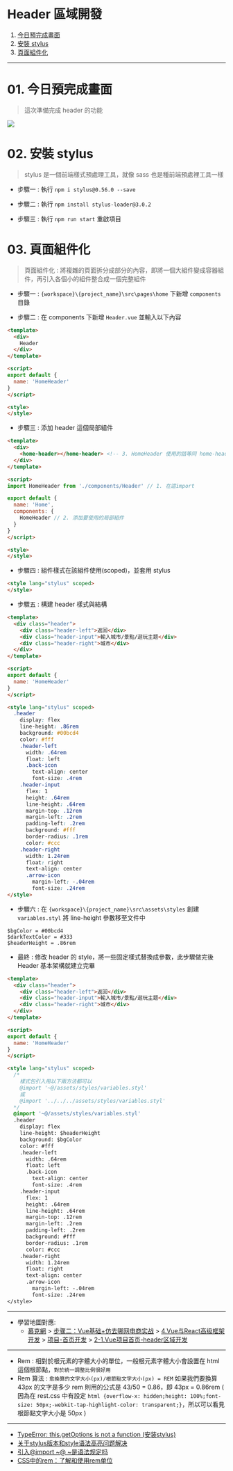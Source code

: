 <h1>Header 區域開發</h1>

1. [今日預完成畫面](#s1)
2. [安裝 stylus](#s2)
3. [頁面組件化](#s3)
   
---

# 01. 今日預完成畫面<span id="s1"/>

> 這次準備完成 header 的功能

<img src="./image/01.dio.svg"/>

# 02. 安裝 stylus<span id="s2"/>

> stylus 是一個前端樣式預處理工具，就像 sass 也是種前端預處裡工具一樣

- 步驟一 : 執行 `npm i stylus@0.56.0 --save`

- 步驟二 : 執行 `npm install stylus-loader@3.0.2`

- 步驟三 : 執行 `npm run start` 重啟項目

# 03. 頁面組件化<span id="s3"/>

> 頁面組件化 : 將複雜的頁面拆分成部分的內容，即將一個大組件變成容器組件，再引入各個小的組件整合成一個完整組件

- 步驟一 : `{workspace}\{project_name}\src\pages\home` 下新增 `components` 目錄

- 步驟二 : 在 components 下新增 `Header.vue` 並輸入以下內容

```html
<template>
  <div>
    Header
  </div>
</template>

<script>
export default {
  name: 'HomeHeader'
}
</script>

<style>
</style>
```

- 步驟三 : 添加 header 這個局部組件

```html
<template>
  <div>
    <home-header></home-header> <!-- 3. HomeHeader 使用的話等同 home-header -->
  </div>
</template>

<script>
import HomeHeader from './components/Header' // 1. 在這import

export default {
  name: 'Home',
  components: {
    HomeHeader // 2. 添加要使用的局部組件
  }
}
</script>

<style>
</style>
```

- 步驟四 : 組件樣式在該組件使用(scoped)，並套用 stylus 

```html
<style lang="stylus" scoped>
</style>
```

- 步驟五 : 構建 header 樣式與結構 

```html
<template>
  <div class="header">
    <div class="header-left">返回</div>
    <div class="header-input">輸入城市/景點/遊玩主题</div>
    <div class="header-right">城市</div>
  </div>
</template>

<script>
export default {
  name: 'HomeHeader'
}
</script>

<style lang="stylus" scoped>
  .header
    display: flex
    line-height: .86rem
    background: #00bcd4
    color: #fff
    .header-left
      width: .64rem
      float: left
      .back-icon
        text-align: center
        font-size: .4rem
    .header-input
      flex: 1
      height: .64rem
      line-height: .64rem
      margin-top: .12rem
      margin-left: .2rem
      padding-left: .2rem
      background: #fff
      border-radius: .1rem
      color: #ccc
    .header-right
      width: 1.24rem
      float: right
      text-align: center
      .arrow-icon
        margin-left: -.04rem
        font-size: .24rem
</style>
```

- 步驟六 : 在 `{workspace}\{project_name}\src\assets\styles` 創建 `variables.styl` 將 line-height 參數移至文件中
  
```styl
$bgColor = #00bcd4
$darkTextColor = #333
$headerHeight = .86rem
```

- 最終 : 修改 header 的 style，將一些固定樣式替換成參數，此步驟做完後 Header 基本架構就建立完畢

```html
<template>
  <div class="header">
    <div class="header-left">返回</div>
    <div class="header-input">輸入城市/景點/遊玩主题</div>
    <div class="header-right">城市</div>
  </div>
</template>

<script>
export default {
  name: 'HomeHeader'
}
</script>

<style lang="stylus" scoped>
  /* 
    樣式包引入用以下兩方法都可以
    @import '~@/assets/styles/variables.styl' 
    或
    @import '../../../assets/styles/variables.styl'
  */
  @import '~@/assets/styles/variables.styl' 
  .header
    display: flex
    line-height: $headerHeight
    background: $bgColor
    color: #fff
    .header-left
      width: .64rem
      float: left
      .back-icon
        text-align: center
        font-size: .4rem
    .header-input
      flex: 1
      height: .64rem
      line-height: .64rem
      margin-top: .12rem
      margin-left: .2rem
      padding-left: .2rem
      background: #fff
      border-radius: .1rem
      color: #ccc
    .header-right
      width: 1.24rem
      float: right
      text-align: center
      .arrow-icon
        margin-left: -.04rem
        font-size: .24rem
</style>
```

---

- 學習地圖對應: 
  - <u>慕克網</u> > <u>步骤二：Vue基础+仿去哪网电商实战</u> > <u>4.Vue与React高级框架开发</u> > <u>项目-首页开发</u> > <u>2-1.Vue项目首页-header区域开发</u>

---

- Rem : 相對於根元素的字體大小的單位，一般根元素字體大小會設置在 html 這個根節點，`對於統一調整比例很好用`
- Rem 算法 : `愈換算的文字大小(px)/根節點文字大小(px) = REM` 如果我們要換算 43px 的文字是多少 rem 則用的公式是 43/50 = 0.86，即 43px = 0.86rem ( 因為在 rest.css 中有設定 `html {overflow-x: hidden;height: 100%;font-size: 50px;-webkit-tap-highlight-color: transparent;}`，所以可以看見根節點文字大小是 50px )

---

- [TypeError: this.getOptions is not a function (安装stylus)](https://blog.csdn.net/zhouzhiwengang/article/details/113992755)
- [关于stylus版本和style语法高亮问题解决](https://class.imooc.com/course/qadetail/263335)
- [引入@import ~@ ~是语法规定吗](https://class.imooc.com/course/qadetail/267252)
- [CSS中的rem：了解和使用rem单位](https://zhuanlan.zhihu.com/p/290732918)